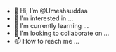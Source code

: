 - 👋 Hi, I’m @Umeshsuddaa
- 👀 I’m interested in ...
- 🌱 I’m currently learning ...
- 💞️ I’m looking to collaborate on ...
- 📫 How to reach me ...

<!---
Umeshsuddaa/Umeshsuddaa is a ✨ special ✨ repository because its `README.md` (this file) appears on your GitHub profile.
You can click the Preview link to take a look at your changes.
--->
